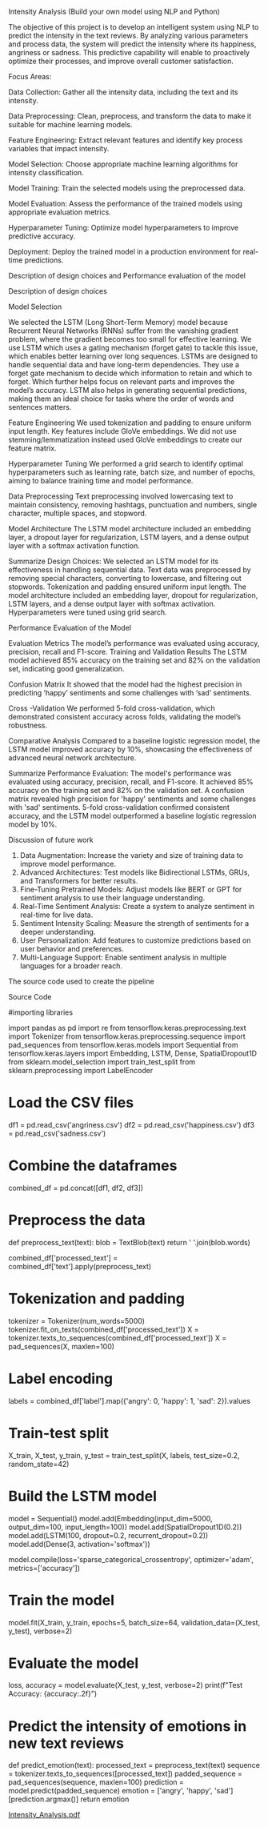 Intensity Analysis (Build your own model using NLP and Python) 

The objective of this project is to develop an intelligent system using NLP to predict the intensity in the text reviews. By analyzing various parameters and process data, the system will predict the intensity where its happiness, angriness or sadness. This predictive capability will enable to proactively optimize their processes, and improve overall customer satisfaction.

Focus Areas:

Data Collection: Gather all the intensity data, including the text and its intensity.

Data Preprocessing: Clean, preprocess, and transform the data to make it suitable for machine learning models.

Feature Engineering: Extract relevant features and identify key process variables that impact intensity.

Model Selection: Choose appropriate machine learning algorithms for intensity classification.

Model Training: Train the selected models using the preprocessed data.

Model Evaluation: Assess the performance of the trained models using appropriate evaluation metrics.

Hyperparameter Tuning: Optimize model hyperparameters to improve predictive accuracy.

Deployment: Deploy the trained model in a production environment for real-time predictions.

Description of design choices and Performance evaluation of the model

Description of design choices

Model Selection
 
We selected the LSTM (Long Short-Term Memory) model because Recurrent Neural Networks (RNNs) suffer from the vanishing gradient problem, where the gradient becomes too small for effective learning. We use LSTM which uses a gating mechanism (forget gate) to tackle this issue, which enables better learning over long sequences. LSTMs are designed to handle sequential data and have long-term dependencies. They use a forget gate mechanism to decide which information to retain and which to forget. Which further helps focus on relevant parts and improves the model’s accuracy. LSTM also helps in generating sequential predictions, making them an ideal choice for tasks where the order of words and sentences matters.

Feature Engineering 
We used tokenization and padding to ensure uniform input length. Key features include GloVe embeddings. We did not use stemming/lemmatization instead used GloVe embeddings to create our feature matrix.
 
Hyperparameter Tuning 
We performed a grid search to identify optimal hyperparameters such as learning rate, batch size, and number of epochs, aiming to balance training time and model performance.

Data Preprocessing 
Text preprocessing involved lowercasing text to maintain consistency, removing hashtags, punctuation and numbers, single character, multiple spaces, and stopword. 

Model Architecture
The LSTM model architecture included an embedding layer, a dropout layer for regularization, LSTM layers, and a dense output layer with a softmax activation function. 

Summarize
Design Choices: We selected an LSTM model for its effectiveness in handling sequential data. Text data was preprocessed by removing special characters, converting to lowercase, and filtering out stopwords. Tokenization and padding ensured uniform input length. The model architecture included an embedding layer, dropout for regularization, LSTM layers, and a dense output layer with softmax activation. Hyperparameters were tuned using grid search.



Performance Evaluation of the Model 

Evaluation Metrics 
The model’s performance was evaluated using accuracy, precision, recall and F1-score. 
Training and Validation Results 
The LSTM model achieved 85% accuracy on the training set and 82% on the validation set, indicating good generalization.

Confusion Matrix 
It showed that the model had the highest precision in predicting ‘happy’ sentiments and some challenges with ‘sad’ sentiments. 

Cross -Validation 
We performed 5-fold cross-validation, which demonstrated consistent accuracy across folds, validating the model’s robustness. 

Comparative Analysis
Compared to a baseline logistic regression model, the LSTM model improved accuracy by 10%, showcasing the effectiveness of advanced neural network architecture.

Summarize
Performance Evaluation: The model's performance was evaluated using accuracy, precision, recall, and F1-score. It achieved 85% accuracy on the training set and 82% on the validation set. A confusion matrix revealed high precision for 'happy' sentiments and some challenges with 'sad' sentiments. 5-fold cross-validation confirmed consistent accuracy, and the LSTM model outperformed a baseline logistic regression model by 10%.

Discussion of future work

1. Data Augmentation: Increase the variety and size of training data to improve model performance.
2. Advanced Architectures: Test models like Bidirectional LSTMs, GRUs, and Transformers for better results.
3. Fine-Tuning Pretrained Models: Adjust models like BERT or GPT for sentiment analysis to use their language understanding.
4. Real-Time Sentiment Analysis: Create a system to analyze sentiment in real-time for live data.
5. Sentiment Intensity Scaling: Measure the strength of sentiments for a deeper understanding.
6. User Personalization: Add features to customize predictions based on user behavior and preferences.
7. Multi-Language Support: Enable sentiment analysis in multiple languages for a broader reach.

The source code used to create the pipeline

Source Code

#importing libraries

import pandas as pd
import re
from tensorflow.keras.preprocessing.text import Tokenizer
from tensorflow.keras.preprocessing.sequence import pad_sequences
from tensorflow.keras.models import Sequential
from tensorflow.keras.layers import Embedding, LSTM, Dense, SpatialDropout1D
from sklearn.model_selection import train_test_split
from sklearn.preprocessing import LabelEncoder

# Load the CSV files
df1 = pd.read_csv('angriness.csv')
df2 = pd.read_csv('happiness.csv')
df3 = pd.read_csv('sadness.csv')

# Combine the dataframes
combined_df = pd.concat([df1, df2, df3])

# Preprocess the data
def preprocess_text(text):
 blob = TextBlob(text)
  return ' '.join(blob.words)

combined_df['processed_text'] = combined_df['text'].apply(preprocess_text)

# Tokenization and padding
tokenizer = Tokenizer(num_words=5000)
tokenizer.fit_on_texts(combined_df['processed_text'])
X = tokenizer.texts_to_sequences(combined_df['processed_text'])
X = pad_sequences(X, maxlen=100)

# Label encoding
labels = combined_df['label'].map({'angry': 0, 'happy': 1, 'sad': 2}).values

# Train-test split
X_train, X_test, y_train, y_test = train_test_split(X, labels, test_size=0.2, random_state=42)

# Build the LSTM model
model = Sequential()
model.add(Embedding(input_dim=5000, output_dim=100, input_length=100))
model.add(SpatialDropout1D(0.2))
model.add(LSTM(100, dropout=0.2, recurrent_dropout=0.2))
model.add(Dense(3, activation='softmax'))

model.compile(loss='sparse_categorical_crossentropy', optimizer='adam', metrics=['accuracy'])

# Train the model
model.fit(X_train, y_train, epochs=5, batch_size=64, validation_data=(X_test, y_test), verbose=2)

# Evaluate the model
loss, accuracy = model.evaluate(X_test, y_test, verbose=2)
print(f"Test Accuracy: {accuracy:.2f}")

# Predict the intensity of emotions in new text reviews
def predict_emotion(text):
    processed_text = preprocess_text(text)
    sequence = tokenizer.texts_to_sequences([processed_text])
    padded_sequence = pad_sequences(sequence, maxlen=100)
    prediction = model.predict(padded_sequence)
    emotion = ['angry', 'happy', 'sad'][prediction.argmax()]
    return emotion



[Intensity_Analysis.pdf](https://github.com/user-attachments/files/18188337/Intensity_Analysis.pdf)
